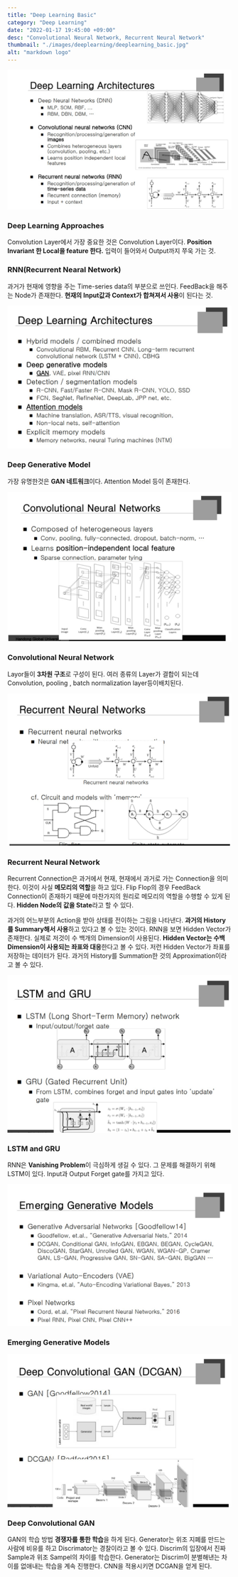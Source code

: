 ```yaml
---
title: "Deep Learning Basic"
category: "Deep Learning"
date: "2022-01-17 19:45:00 +09:00"
desc: "Convolutional Neural Network, Recurrent Neural Network"
thumbnail: "./images/deeplearning/deeplearning_basic.jpg"
alt: "markdown logo"
---
```


![img](images/deeplearning_img/11_1.jpg)
### Deep Learning Approaches

Convolution Layer에서 가장 중요한 것은 Convolution Layer이다. **Position Invariant 한 Local을 feature 한다.** 입력이 들어와서 Output까지 쭈욱 가는 것.

### RNN(Recurrent Nearal Network)

과거가 현재에 영향을 주는 Time-series data의 부분으로 쓰인다. FeedBack을 해주는 Node가 존재한다. **현재의 Input값과 Context가 합쳐져서 사용**이 된다는 것.

![img](images/deeplearning_img/11_2.jpg)
### Deep Generative Model

가장 유명한것은 **GAN 네트워크**이다. Attention Model 등이 존재한다.

![img](images/deeplearning_img/11_3.jpg)
### Convolutional Neural Network

Layor들이 **3차원 구조**로 구성이 된다. 여러 종류의 Layer가 결합이 되는데 Convolution, pooling , batch normalization layer등이배치된다.

![img](images/deeplearning_img/11_4.jpg)
### Recurrent Neural Network
 
Recurrent Connection은 과거에서 현재, 현재에서 과거로 가는 Connection을 의미한다. 이것이 사실 **메모리의 역할**을 하고 있다. Flip Flop의 경우 FeedBack Connection이 존재하기 때문에 마찬가지의 원리로 메모리의 역할을 수행할 수 있게 된다. **Hidden Node의 값을 State**라고 할 수 있다.

과거의 어느부분의 Action을 받아 상태를 전이하는 그림을 나타낸다. **과거의 History를 Summary해서 사용**하고 있다고 볼 수 있는 것이다. RNN을 보면 Hidden Vector가 존재한다. 실제로 저것이 수 백개의 Dimension이 사용된다. **Hidden Vector는 수백 Dimension이 사용되는 좌표와 대응**한다고 볼 수 있다. 저런 Hidden Vector가 좌표를 저장하는 데이터가 된다. 과거의 History를 Summation한 것의 Approximation이라고 볼 수 있다.

![img](images/deeplearning_img/11_5.jpg)
### LSTM and GRU

RNN은 **Vanishing Problem**이 극심하게 생길 수 있다. 그 문제를 해결하기 위해 LSTM이 있다. Input과 Output Forget gate를 가지고 있다.

![img](images/deeplearning_img/11_6.jpg)
### Emerging Generative Models

![img](images/deeplearning_img/11_7.jpg)
### Deep Convolutional GAN

GAN의 학습 방법
**경쟁자를 통한 학습**을 하게 된다. Generator는 위조 지폐를 만드는 사람에 비유를 하고 Discrimator는 경찰이라고 볼 수 있다. Discrim의 입장에서 진짜 Sample과 위조 Sampel의 차이를 학습한다. Generator는 Discrim이 분별해낸는 차이를 없애내는 학습을 계속 진행한다. CNN을 적용시키면 DCGAN을 얻게 된다.